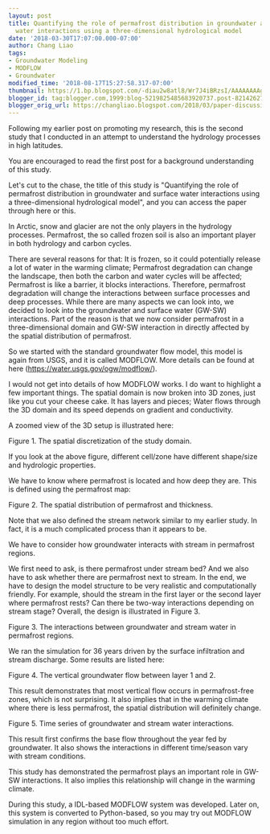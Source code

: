 ```yaml
---
layout: post
title: Quantifying the role of permafrost distribution in groundwater and surface
  water interactions using a three-dimensional hydrological model
date: '2018-03-30T17:07:00.000-07:00'
author: Chang Liao
tags:
- Groundwater Modeling
- MODFLOW
- Groundwater
modified_time: '2018-08-17T15:27:58.317-07:00'
thumbnail: https://1.bp.blogspot.com/-diau2w8atl8/Wr7J4iBRzsI/AAAAAAAAgL4/SlEVVy853U0dvhayfs__lDcugkseDS0NACLcBGAs/s72-c/figure3b.jpg
blogger_id: tag:blogger.com,1999:blog-5219825485683920737.post-821426278144995144
blogger_orig_url: https://changliao.blogspot.com/2018/03/paper-discussion-002.html
---
```


Following my earlier post on promoting my research, this is the second study that I conducted in an attempt to understand the hydrology processes in high latitudes.

You are encouraged to read the first post for a background understanding of this study.

Let's cut to the chase, the title of this study is "Quantifying the role of permafrost distribution in groundwater and surface water interactions using a three-dimensional hydrological model", and you can access the paper through here or this.

In Arctic, snow and glacier are not the only players in the hydrology processes. Permafrost, the so called frozen soil is also an important player in both hydrology and carbon cycles.

There are several reasons for that:
It is frozen, so it could potentially release a lot of water in the warming climate;
Permafrost degradation can change the landscape, then both the carbon and water cycles will be affected;
Permafrost is like a barrier, it blocks interactions. Therefore, permafrost degradation will change the interactions between surface processes and deep processes.
While there are many aspects we can look into, we decided to look into the groundwater and surface water (GW-SW) interactions. Part of the reason is that we now consider permafrost in a three-dimensional domain and GW-SW interaction in directly affected by the spatial distribution of permafrost.

So we started with the standard groundwater flow model, this model is again from USGS, and it is called MODFLOW. More details can be found at here (https://water.usgs.gov/ogw/modflow/).

I would not get into details of how MODFLOW works. I do want to highlight a few important things.
The spatial domain is now broken into 3D zones, just like you cut your cheese cake. It has layers and pieces;
Water flows through the 3D domain and its speed depends on gradient and conductivity.

A zoomed view of the 3D setup is illustrated here:

Figure 1. The spatial discretization of the study domain.


If you look at the above figure, different cell/zone have different shape/size and hydrologic properties.

We have to know where permafrost is located and how deep they are. This is defined using the permafrost map:

Figure 2. The spatial distribution of permafrost and thickness.

Note that we also defined the stream network similar to my earlier study. In fact, it is a much complicated process than it appears to be.

We have to consider how groundwater interacts with stream in permafrost regions.

We first need to ask, is there permafrost under stream bed?
And we also have to ask whether there are permafrost next to stream.
In the end, we have to design the model structure to be very realistic and computationally friendly. For example, should the stream in the first layer or the second layer where permafrost rests? Can there be two-way interactions depending on stream stage?
Overall, the design is illustrated in Figure 3. 

Figure 3. The interactions between groundwater and stream water in permafrost regions.


We ran the simulation for 36 years driven by the surface infiltration and stream discharge. Some results are listed here:

Figure 4. The vertical groundwater flow between layer 1 and 2.

 This result demonstrates that most vertical flow occurs in permafrost-free zones, which is not surprising. It also implies that in the warming climate where there is less permafrost, the spatial distribution will definitely change.

Figure 5. Time series of groundwater and stream water interactions.

This result first confirms the base flow throughout the year fed by groundwater. It also shows the interactions in different time/season vary with stream conditions.

This study has demonstrated the permafrost plays an important role in GW-SW interactions. It also implies this relationship will change in the warming climate.

During this study, a IDL-based MODFLOW system was developed. Later on, this system is converted to Python-based, so you may try out MODFLOW simulation in any region without too much effort.